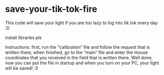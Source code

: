 # save-your-tik-tok-fire
This code will save your light if you are too lazy to log into tik tok every day :D

install libraries pls

Instructions: first, run the “calibration” file and follow the request that is written there, when finished, go to the “main” file and enter the mouse coordinates that you received in the field that is written there. Well done, now you can put the file in startup and when you turn on your PC, your light will be saved! :3
